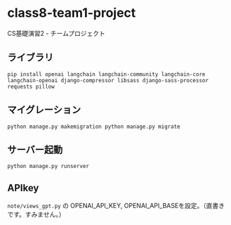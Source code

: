# class8-team1-project
CS基礎演習2 - チームプロジェクト 

## ライブラリ
`pip install openai langchain langchain-community langchain-core langchain-openai django-compressor libsass django-sass-processor requests pillow`

## マイグレーション
`python manage.py makemigration
python manage.py migrate`

## サーバー起動
`python manage.py runserver`

## APIkey
`note/views_gpt.py` の OPENAI_API_KEY, OPENAI_API_BASEを設定。（直書きです。すみません。）






